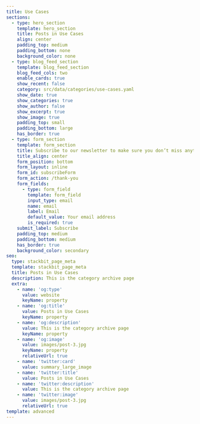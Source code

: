 ```yaml
---
title: Use Cases
sections:
  - type: hero_section
    template: hero_section
    title: Posts in Use Cases
    align: center
    padding_top: medium
    padding_bottom: none
    background_color: none
  - type: blog_feed_section
    template: blog_feed_section
    blog_feed_cols: two
    enable_cards: true
    show_recent: false
    category: src/data/categories/use-cases.yaml
    show_date: true
    show_categories: true
    show_author: false
    show_excerpt: true
    show_image: true
    padding_top: small
    padding_bottom: large
    has_border: true
  - type: form_section
    template: form_section
    title: Subscribe to our newsletter to make sure you don’t miss anything
    title_align: center
    form_position: bottom
    form_layout: inline
    form_id: subscribeForm
    form_action: /thank-you
    form_fields:
      - type: form_field
        template: form_field
        input_type: email
        name: email
        label: Email
        default_value: Your email address
        is_required: true
    submit_label: Subscribe
    padding_top: medium
    padding_bottom: medium
    has_border: true
    background_color: secondary
seo:
  type: stackbit_page_meta
  template: stackbit_page_meta
  title: Posts in Use Cases
  description: This is the category archive page
  extra:
    - name: 'og:type'
      value: website
      keyName: property
    - name: 'og:title'
      value: Posts in Use Cases
      keyName: property
    - name: 'og:description'
      value: This is the category archive page
      keyName: property
    - name: 'og:image'
      value: images/post-3.jpg
      keyName: property
      relativeUrl: true
    - name: 'twitter:card'
      value: summary_large_image
    - name: 'twitter:title'
      value: Posts in Use Cases
    - name: 'twitter:description'
      value: This is the category archive page
    - name: 'twitter:image'
      value: images/post-3.jpg
      relativeUrl: true
template: advanced
---
```

